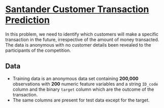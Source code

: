# [Santander Customer Transaction Prediction](https://www.kaggle.com/c/santander-customer-transaction-prediction)

In this problem, we need to identify which customers will make a specific transaction in the future, irrespective of the amount of money transacted. The data is anonymous with no customer details been revealed to the participants of the competition.

## Data
- Training data is an anonymous data set containing **200,000** observations with **200** numeric feature variables and a string `ID_code` column and the binary `target` column which are the outcome of the transaction.   
- The same columns are present for test data except for the target.

